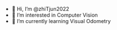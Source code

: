 - 👋 Hi, I’m @zhiTjun2022
- 👀 I’m interested in Computer Vision
- 🌱 I’m currently learning Visual Odometry
